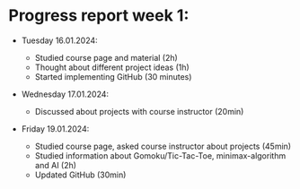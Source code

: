 # Progress report week 1:

- Tuesday 16.01.2024:
  - Studied course page and material (2h)
  - Thought about different project ideas (1h)
  - Started implementing GitHub (30 minutes)

- Wednesday 17.01.2024:
  - Discussed about projects with course instructor (20min)
  
- Friday 19.01.2024:
  - Studied course page, asked course instructor about projects (45min)
  - Studied information about Gomoku/Tic-Tac-Toe, minimax-algorithm and AI (2h)
  - Updated GitHub (30min)

